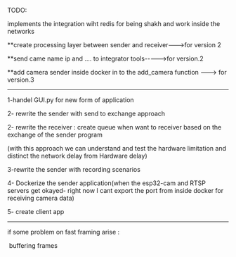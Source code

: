 TODO:

implements the integration wiht redis for being shakh and work inside the networks



**create processing layer between sender and receiver--->for version 2

**send came name ip and .... to integrator tools----->for version.2



**add camera sender inside docker in to the  add_camera function ---> for version.3







---------------------------------------------------------------------------------

1-handel GUI.py for new form of application

2- rewrite the sender with send to exchange approach

2- rewrite the receiver : create queue when want to receiver  based on the exchange of the sender program 

(with this approach we can understand and test the hardware limitation and distinct the network delay from Hardware delay)

3-rewrite the sender with recording scenarios 



4- Dockerize the sender application(when the esp32-cam and RTSP servers get okayed- right now I cant export the port from inside docker for receiving camera data)

5- create client app



----------------------------------------------------------

if some problem on fast framing arise :

​		 buffering frames
